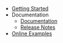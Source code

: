 - [Getting Started](getting-started/overview.md)
- Documentation
	- [Documentation](documentations/eval.md)
	- [Release Notes](https://github.com/zzzprojects/Eval-SQL.NET/releases)
- [Online Examples](/online-examples)
